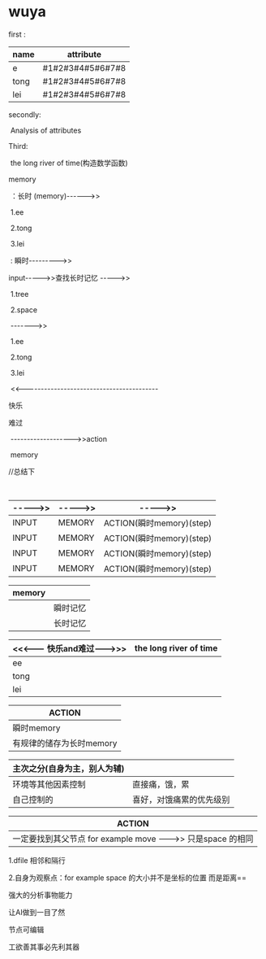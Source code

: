 # wuya

first :  

| name | attribute        |
| ---- | ---------------- |
| e    | #1#2#3#4#5#6#7#8 |
| tong | #1#2#3#4#5#6#7#8 |
| lei  | #1#2#3#4#5#6#7#8 |

secondly:

​	Analysis of attributes

Third:

​	the long river of time(构造数学函数)

memory

​	：长时 (memory)------>>

​				1.ee

​				2.tong

​				3.lei

​	: 瞬时--------->>

input----->>查找长时记忆 ----->>

​						1.tree

​						2.space

​							------->> 

​									1.ee

​									2.tong

​									3.lei

​		<<-----------------------------------------

快乐

难过

​	------------------->>action 

​					memory





//总结下 

​		

| ----->> | ----->> | ----->>                  |
| ------- | ------- | ------------------------ |
| INPUT   | MEMORY  | ACTION(瞬时memory)(step) |
| INPUT   | MEMORY  | ACTION(瞬时memory)(step) |
| INPUT   | MEMORY  | ACTION(瞬时memory)(step) |
| INPUT   | MEMORY  | ACTION(瞬时memory)(step) |

| memory |          |
| ------ | -------- |
|        | 瞬时记忆 |
|        | 长时记忆 |

| <<<--- 快乐and难过--->>> | the long river of time |
| ------------------------ | ---------------------- |
| ee                       |                        |
| tong                     |                        |
| lei                      |                        |

| ACTION                   |
| ------------------------ |
| 瞬时memory               |
| 有规律的储存为长时memory |

| 主次之分(自身为主，别人为辅) |                          |
| ---------------------------- | ------------------------ |
| 环境等其他因素控制           | 直接痛，饿，累           |
| 自己控制的                   | 喜好，对饿痛累的优先级别 |

| ACTION                                                      |
| ----------------------------------------------------------- |
| 一定要找到其父节点  for example move --->> 只是space 的相同 |

1.dfile  相邻和隔行

2.自身为观察点：for example space 的大小并不是坐标的位置 而是距离==

强大的分析事物能力

让AI做到一目了然

节点可编辑

工欲善其事必先利其器